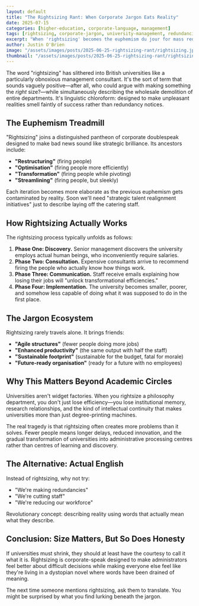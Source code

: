 ```yaml
---
layout: default
title: "The Rightsizing Rant: When Corporate Jargon Eats Reality"
date: 2025-07-15
categories: [higher-education, corporate-language, management]
tags: [rightsizing, corporate-jargon, university-management, redundancies, business-speak, euphemisms]
excerpt: "When 'rightsizing' becomes the euphemism du jour for mass redundancies, you know corporate-speak has officially jumped the shark. Let's decode the jargon that's chloroforming common sense."
author: Justin O'Brien
image: "/assets/images/posts/2025-06-25-rightsizing-rant/rightsizing.jpg"
thumbnail: "/assets/images/posts/2025-06-25-rightsizing-rant/rightsizing.jpg"
---
```


The word "rightsizing" has slithered into British universities like a particularly obnoxious management consultant. It's the sort of term that sounds vaguely positive—after all, who could argue with making something the *right* size?—while simultaneously describing the wholesale demolition of entire departments. It's linguistic chloroform: designed to make unpleasant realities smell faintly of success rather than redundancy notices.

## The Euphemism Treadmill

"Rightsizing" joins a distinguished pantheon of corporate doublespeak designed to make bad news sound like strategic brilliance. Its ancestors include:

- **"Restructuring"** (firing people)
- **"Optimisation"** (firing people more efficiently)  
- **"Transformation"** (firing people while pivoting)
- **"Streamlining"** (firing people, but sleekly)

Each iteration becomes more elaborate as the previous euphemism gets contaminated by reality. Soon we'll need "strategic talent realignment initiatives" just to describe laying off the catering staff.

## How Rightsizing Actually Works

The rightsizing process typically unfolds as follows:

1. **Phase One: Discovery.** Senior management discovers the university employs actual human beings, who inconveniently require salaries.
2. **Phase Two: Consultation.** Expensive consultants arrive to recommend firing the people who actually know how things work.
3. **Phase Three: Communication.** Staff receive emails explaining how losing their jobs will "unlock transformational efficiencies."
4. **Phase Four: Implementation.** The university becomes smaller, poorer, and somehow less capable of doing what it was supposed to do in the first place.

## The Jargon Ecosystem

Rightsizing rarely travels alone. It brings friends:

- **"Agile structures"** (fewer people doing more jobs)
- **"Enhanced productivity"** (the same output with half the staff)
- **"Sustainable footprint"** (sustainable for the budget, fatal for morale)
- **"Future-ready organisation"** (ready for a future with no employees)

## Why This Matters Beyond Academic Circles

Universities aren't widget factories. When you rightsize a philosophy department, you don't just lose efficiency—you lose institutional memory, research relationships, and the kind of intellectual continuity that makes universities more than just degree-printing machines.

The real tragedy is that rightsizing often creates more problems than it solves. Fewer people means longer delays, reduced innovation, and the gradual transformation of universities into administrative processing centres rather than centres of learning and discovery.

## The Alternative: Actual English

Instead of rightsizing, why not try:
- "We're making redundancies"
- "We're cutting staff"
- "We're reducing our workforce"

Revolutionary concept: describing reality using words that actually mean what they describe.

## Conclusion: Size Matters, But So Does Honesty

If universities must shrink, they should at least have the courtesy to call it what it is. Rightsizing is corporate-speak designed to make administrators feel better about difficult decisions while making everyone else feel like they're living in a dystopian novel where words have been drained of meaning.

The next time someone mentions rightsizing, ask them to translate. You might be surprised by what you find lurking beneath the jargon.
